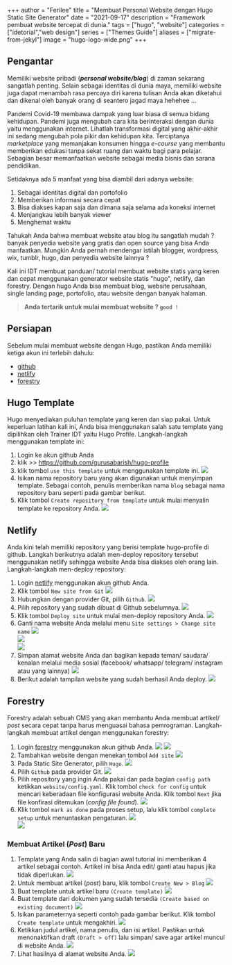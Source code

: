  +++
author = "Ferilee"
title = "Membuat Personal Website dengan Hugo Static Site Generator"
date = "2021-09-17"
description = "Framework pembuat website tercepat di dunia."
tags = ["hugo", "website"]
categories = ["idetorial","web design"]
series = ["Themes Guide"]
aliases = ["migrate-from-jekyl"]
image = "hugo-logo-wide.png"
+++

## Pengantar
Memiliki website pribadi (***personal website/blog***) di zaman sekarang sangatlah penting. Selain sebagai identitas di dunia maya, memiliki website juga dapat menambah rasa percaya diri karena tulisan Anda akan diketahui dan dikenal oleh banyak orang di seantero jagad maya hehehee ...
<!--more-->

Pandemi Covid-19 membawa dampak yang luar biasa di semua bidang kehidupan. Pandemi juga mengubah cara kita berinteraksi dengan dunia yaitu menggunakan internet. Lihatlah transformasi digital yang akhir-akhir ini sedang mengubah pola pikir dan kehidupan kita. Terciptanya *marketplace* yang memanjakan konsumen hingga _e-course_ yang membantu memberikan edukasi tanpa sekat ruang dan waktu bagi para pelajar. Sebagian besar memanfaatkan website sebagai media bisnis dan sarana pendidikan.

Setidaknya ada 5 manfaat yang bisa diambil dari adanya website:
1. Sebagai identitas digital dan portofolio
2. Memberikan informasi secara cepat
3. Bisa diakses kapan saja dan dimana saja selama ada koneksi internet
4. Menjangkau lebih banyak viewer
5. Menghemat waktu

Tahukah Anda bahwa membuat website atau blog itu sangatlah mudah ? banyak penyedia website yang gratis dan open source yang bisa Anda manfaatkan. Mungkin Anda pernah mendengar istilah blogger, wordpress, wix, tumblr, hugo, dan penyedia website lainnya ?

Kali ini IDT membuat panduan/ tutorial membuat website statis yang keren dan cepat menggunakan generator website statis "hugo", netlify, dan forestry. Dengan hugo Anda bisa membuat blog, website perusahaan, single landing page, portofolio, atau website dengan banyak halaman.

>**Anda tertarik untuk mulai membuat website ? `good !`**

## Persiapan
Sebelum mulai membuat website dengan Hugo, pastikan Anda memiliki ketiga akun ini terlebih dahulu:
* [github](github.com)
* [netlify](netlify.com)
* [forestry](forestry.io)

## Hugo Template
Hugo menyediakan puluhan template yang keren dan siap pakai. Untuk keperluan latihan kali ini, Anda bisa menggunakan salah satu template yang dipilihkan oleh Trainer IDT yaitu Hugo Profile.
Langkah-langkah menggunakan template ini:
1. Login ke akun github Anda
2. klik >> https://github.com/gurusabarish/hugo-profile
3. klik tombol `use this template` untuk menggunakan template ini.
![](01-use-this-template.png)
4. Isikan nama repository baru yang akan digunakan untuk menyimpan template. Sebagai contoh, penulis memberikan nama `blog` sebagai nama repository baru seperti pada gambar berikut.
5. Klik tombol `Create repository from template` untuk mulai menyalin template ke repository Anda.
![](02-nama-repo.png)

## Netlify
Anda kini telah memiliki repository yang berisi template hugo-profile di github. Langkah berikutnya adalah men-deploy repository tersebut menggunakan netlify sehingga website Anda bisa diakses oleh orang lain.
Langkah-langkah men-deploy repository:
1. Login [netlify](https://app.netlify.com) menggunakan akun github Anda.
2. Klik tombol `New site from Git`
![](03-new-site-from-git.png)
3. Hubungkan dengan provider Git, pilih `Github`.
![](04-connect-to-git.png)
4. Pilih repository yang sudah dibuat di Github sebelumnya.
![](05-pilih-repo-netlify.png)
5. Klik tombol `Deploy site` untuk mulai men-deploy repository Anda.
![](06-deploy-site.png)
6. Ganti nama website Anda melalui menu `Site settings > Change site name`
![](07-site-setting.png)\
![](08-change-site-name.png)\
![](09-site-name.png)
7. Simpan alamat website Anda dan bagikan kepada teman/ saudara/ kenalan melalui media sosial (facebook/ whatsapp/ telegram/ instagram atau yang lainnya)
![](10-alamat-netlify.png)
8. Berikut adalah tampilan website yang sudah berhasil Anda deploy.
![](11-preview-site.png)

## Forestry
Forestry adalah sebuah CMS yang akan membantu Anda membuat artikel/ _post_ secara cepat tanpa harus menguasai bahasa pemrograman.
Langkah-langkah membuat artikel dengan menggunakan forestry:
1. Login [forestry](https://forestry.io/) menggunakan akun github Anda.
![](12-login-forestry.png)
![](13-login-via-github.png)
2. Tambahkan website dengan menekan tombol `Add site`
![](14-tambahkan-situs.png)
3. Pada Static Site Generator, pilih `Hugo`.
![](15-pilih-ssg.png)
4. Pilih `Github` pada provider Git.
![](16-pilih-provider-git.png)
5. Pilih repository yang ingin Anda pakai dan pada bagian `config path` ketikkan `website/config.yaml`. Klik tombol `check for config` untuk mencari keberadaan file konfigurasi website Anda. Klik tombol `Next` jika file konfirasi ditemukan (_config file found_).
![](17-pilih-repository.png)
6. Klik tombol `mark as done` pada proses setup, lalu klik tombol `complete setup` untuk menuntaskan pengaturan.
![](18-mark-all-as-done.png)\
![](19-complete-setup.png)
### Membuat Artikel (_Post_) Baru
1. Template yang Anda salin di bagian awal tutorial ini memberikan 4 artikel sebagai contoh. Artikel ini bisa Anda edit/ ganti atau hapus jika tidak diperlukan.
![](20-jumlah-post.png)
2. Untuk membuat artikel (_post_) baru, klik tombol `Create New > Blog`
![](21-membuat-post-baru.png)
3. Buat template untuk artikel baru `(Create template)`
![](22-membuat-template-blog.png)
4. Buat template dari dokumen yang sudah tersedia `(Create based on existing document)`
![](23-pilih-dari-dokumen-yangada.png)
5. Isikan parameternya seperti contoh pada gambar berikut. Klik tombol `Create template` untuk mengakhiri.
![](24-isikan-parameternya.png)
6. Ketikkan judul artikel, nama penulis, dan isi artikel. Pastikan untuk menonaktifkan draft `(Draft > off)` lalu simpan/ save agar artikel muncul di website Anda.
![](25-isi-semua-field.png)
7. Lihat hasilnya di alamat website Anda.
![](26-view-site.png)

